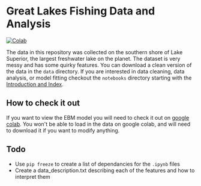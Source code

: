 # Great Lakes Fishing Data and Analysis

[![Colab](https://colab.research.google.com/assets/colab-badge.svg)](https://drive.google.com/drive/folders/1G9bTWalcd1IADgLsdGyDG5u_tdz0LGqU?usp=share_link)

The data in this repository was collected on the southern shore of Lake Superior, the largest freshwater lake on the planet. The dataset is very messy and has some quirky features. You can download a clean version of the data in the `data` directory. If you are interested in data cleaning, data analysis, or model fitting checkout the `notebooks` directory starting with the [Introduction and Index](https://github.com/natelac/Great-Lakes-Fishing-Data-and-Analysis/blob/main/notebooks/00-Introduction-and-Index.ipynb).

## How to check it out

If you want to view the EBM model you will need to check it out on [google colab](https://drive.google.com/drive/folders/1G9bTWalcd1IADgLsdGyDG5u_tdz0LGqU?usp=share_link). You won't be able to load in the data on google colab, and will need to download it if you want to modify anything.

## Todo
- Use `pip freeze` to create a list of dependancies for the `.ipynb` files
- Create a data_description.txt describing each of the features and how to interpret them
